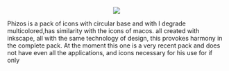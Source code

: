 <p align="center"><img src="https://raw.githubusercontent.com/zayronxio/phizos-icon-theme/master/.PREVIEW/text.png"/></p>

 Phizos is a pack of icons with circular base and with I degrade multicolored,has similarity with the icons of macos. all created with inkscape, all with the same technology of design, this provokes harmony in the complete pack. 
At the moment this one is a very recent pack and does not have even all the applications, and icons necessary for his use for if only
